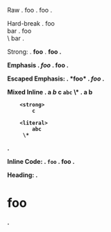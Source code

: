 Raw
.
foo
.
<document source="notset">
    <paragraph>
        foo
.

Hard-break
.
foo\
bar
.
<document source="notset">
    <paragraph>
        foo
        <raw format="html" xml:space="preserve">
            <br />
        <raw format="latex" xml:space="preserve">
            \\
        bar
.

Strong:
.
**foo**
.
<document source="notset">
    <paragraph>
        <strong>
            foo
.

Emphasis
.
*foo*
.
<document source="notset">
    <paragraph>
        <emphasis>
            foo
.

Escaped Emphasis:
.
\*foo*
.
<document source="notset">
    <paragraph>
        *foo*
.

Mixed Inline
.
a *b* **c** `abc` \\*
.
<document source="notset">
    <paragraph>
        a
        <emphasis>
            b

        <strong>
            c

        <literal>
            abc
         \*
.

Inline Code:
.
`foo`
.
<document source="notset">
    <paragraph>
        <literal>
            foo
.

Heading:
.
# foo
.
<document source="notset">
    <section ids="foo" names="foo">
        <title>
            foo
.

Heading Levels:
.
# a
## b
### c
# d
.
<document source="notset">
    <section ids="a" names="a">
        <title>
            a
        <section ids="b" names="b">
            <title>
                b
            <section ids="c" names="c">
                <title>
                    c
    <section ids="d" names="d">
        <title>
            d
.

Block Code:
.
    foo
.
<document source="notset">
    <literal_block classes="code" xml:space="preserve">
        foo
.

Fenced Code:
.
```sh
foo
```
.
<document source="notset">
    <literal_block classes="code sh" xml:space="preserve">
        foo
.

Fenced Code no language:
.
```
foo
```
.
<document source="notset">
    <literal_block classes="code" xml:space="preserve">
        foo
.

Fenced Code no language with trailing whitespace:
.
```  
foo
```
.
<document source="notset">
    <literal_block classes="code" xml:space="preserve">
        foo
.

Image empty:
.
![]()
.
<document source="notset">
    <paragraph>
        <image alt="" uri="">
.

Image with alt and title:
.
![alt](src "title")
.
<document source="notset">
    <paragraph>
        <image alt="alt" title="title" uri="src">
.

Image with escapable html:
.
![alt](http://www.google<>.com)
.
<document source="notset">
    <paragraph>
        <image alt="alt" uri="http://www.google%3C%3E.com">
.

Block Quote:
.
> *foo*
.
<document source="notset">
    <block_quote>
        <paragraph>
            <emphasis>
                foo
.

Bullet List:
.
- *foo*
* bar
.
<document source="notset">
    <bullet_list bullet="-">
        <list_item>
            <paragraph>
                <emphasis>
                    foo
    <bullet_list bullet="*">
        <list_item>
            <paragraph>
                bar
.

Nested Bullets
.
- a
  - b
    - c
  - d
.
<document source="notset">
    <bullet_list bullet="-">
        <list_item>
            <paragraph>
                a
            <bullet_list bullet="-">
                <list_item>
                    <paragraph>
                        b
                    <bullet_list bullet="-">
                        <list_item>
                            <paragraph>
                                c
                <list_item>
                    <paragraph>
                        d
.

Enumerated List:
.
1. *foo*

1) bar

para

10. starting
11. enumerator
.
<document source="notset">
    <enumerated_list enumtype="arabic" prefix="" suffix=".">
        <list_item>
            <paragraph>
                <emphasis>
                    foo
    <enumerated_list enumtype="arabic" prefix="" suffix=")">
        <list_item>
            <paragraph>
                bar
    <paragraph>
        para
    <enumerated_list enumtype="arabic" prefix="" start="10" suffix=".">
        <list_item>
            <paragraph>
                starting
        <list_item>
            <paragraph>
                enumerator
.

Nested Enumrated List:
.
1. a
2. b
    1. c
.
<document source="notset">
    <enumerated_list enumtype="arabic" prefix="" suffix=".">
        <list_item>
            <paragraph>
                a
        <list_item>
            <paragraph>
                b
            <enumerated_list enumtype="arabic" prefix="" suffix=".">
                <list_item>
                    <paragraph>
                        c
.

Role containing backtick:
.
{sup}``a=1{`}``
.
<document source="notset">
    <paragraph>
        <superscript>
            a=1{`}
.

Target:
.
(target)=
.
<document source="notset">
    <target ids="target" names="target">
.

Target with whitespace:
.
(target with space)=
.
<document source="notset">
    <target ids="target-with-space" names="target\ with\ space">
.

Referencing:
.
(target)=

Title
=====

[alt1](#target)

[](#target2)

[alt2](https://www.google.com)

[alt3](#target3)
.
<document source="notset">
    <target ids="target" names="target">
    <section ids="title" names="title">
        <title>
            Title
        <paragraph>
            <MystProjectLink classes="myst-project" refexplicit="True" refname="target" refquery="">
                alt1
        <paragraph>
            <MystProjectLink classes="myst-project" refexplicit="False" refname="target2" refquery="">
        <paragraph>
            <reference refuri="https://www.google.com">
                alt2
        <paragraph>
            <MystProjectLink classes="myst-project" refexplicit="True" refname="target3" refquery="">
                alt3
.

Comments:
.
line 1
% a comment
line 2
.
<document source="notset">
    <paragraph>
        line 1
    <comment xml:space="preserve">
        a comment
    <paragraph>
        line 2
.

Block Break:
.
+++ string
.
<document source="notset">
    <comment classes="block_break" xml:space="preserve">
        string
.

Link Reference:
.
[name][key]

[key]: https://www.google.com "a title"
.
<document source="notset">
    <paragraph>
        <reference reftitle="a title" refuri="https://www.google.com">
            name
.

Link Reference short version:
.
[name]

[name]: https://www.google.com "a title"
.
<document source="notset">
    <paragraph>
        <reference reftitle="a title" refuri="https://www.google.com">
            name
.

Block Quotes:
.
```{epigraph}
a b*c*

-- a**b**
```
.
<document source="notset">
    <block_quote classes="epigraph">
        <paragraph>
            a b
            <emphasis>
                c
        <attribution>
            a
            <strong>
                b
.

Link Definition in directive:
.
```{note}
[a]
```

[a]: #link
.
<document source="notset">
    <note>
        <paragraph>
            <MystProjectLink classes="myst-project" refexplicit="True" refname="link" refquery="">
                a
.

Link Definition in nested directives:
.
```{note}
[ref1]: #link
```

```{note}
[ref1]
[ref2]
```

```{note}
[ref2]: #link
```
.
<document source="notset">
    <note>
    <note>
        <paragraph>
            <MystProjectLink classes="myst-project" refexplicit="True" refname="link" refquery="">
                ref1

            [ref2]
    <note>
.

Footnotes:
.
[^a]

[^a]: footnote*text*
.
<document source="notset">
    <paragraph>
        <footnote_reference auto="1" ids="id1" refname="a">
    <transition classes="footnotes">
    <footnote auto="1" ids="a" names="a">
        <paragraph>
            footnote
            <emphasis>
                text
.

Footnotes nested blocks:
.
[^a]

[^a]: footnote*text*

    abc
xyz

    > a

    - b

    c

finish
.
<document source="notset">
    <paragraph>
        <footnote_reference auto="1" ids="id1" refname="a">
    <paragraph>
        finish
    <transition classes="footnotes">
    <footnote auto="1" ids="a" names="a">
        <paragraph>
            footnote
            <emphasis>
                text
        <paragraph>
            abc

            xyz
        <block_quote>
            <paragraph>
                a
        <bullet_list bullet="-">
            <list_item>
                <paragraph>
                    b
        <paragraph>
            c
.

Front Matter:
.
---
a: 1
b: foo
c:
    d: 2
---
.
<document source="notset">
    <field_list>
        <field>
            <field_name>
                a
            <field_body>
                <paragraph>
                    <literal>
                        1
        <field>
            <field_name>
                b
            <field_body>
                <paragraph>
                    <literal>
                        foo
        <field>
            <field_name>
                c
            <field_body>
                <paragraph>
                    <literal>
                        {"d": 2}
.

Front Matter Biblio:
.
---
author: Chris Sewell
authors: Chris Sewell, Chris Hodgraf
organization: EPFL
address: |
    1 Cedar Park Close
    Thundersley
    Essex
contact: <https://example.com>
version: 1.0
revision: 1.1
status: good
date: 2/12/1985
copyright: MIT
dedication: |
    To my *homies*
abstract:
    Something something **dark** side
other: Something else
---
.
<document source="notset">
    <field_list>
        <field>
            <field_name>
                author
            <field_body>
                <paragraph>
                    Chris Sewell
        <field>
            <field_name>
                authors
            <field_body>
                <paragraph>
                    Chris Sewell, Chris Hodgraf
        <field>
            <field_name>
                organization
            <field_body>
                <paragraph>
                    EPFL
        <field>
            <field_name>
                address
            <field_body>
                <paragraph>
                    1 Cedar Park Close
                    
                    Thundersley
                    
                    Essex
                    
        <field>
            <field_name>
                contact
            <field_body>
                <paragraph>
                    <reference refuri="https://example.com">
                        https://example.com
        <field>
            <field_name>
                version
            <field_body>
                <paragraph>
                    1.0
        <field>
            <field_name>
                revision
            <field_body>
                <paragraph>
                    1.1
        <field>
            <field_name>
                status
            <field_body>
                <paragraph>
                    good
        <field>
            <field_name>
                date
            <field_body>
                <paragraph>
                    2/12/1985
        <field>
            <field_name>
                copyright
            <field_body>
                <paragraph>
                    MIT
        <field>
            <field_name>
                dedication
            <field_body>
                <paragraph>
                    To my 
                    <emphasis>
                        homies
                    
        <field>
            <field_name>
                abstract
            <field_body>
                <paragraph>
                    Something something 
                    <strong>
                        dark
                     side
        <field>
            <field_name>
                other
            <field_body>
                <paragraph>
                    <literal>
                        Something else
.

Front Matter Bad Yaml:
.
---
a: {
---
.
<document source="notset">
    <system_message level="2" line="1" source="notset" type="WARNING">
        <paragraph>
            Malformed YAML [myst.topmatter]
.

Front Matter HTML Meta
.
---
myst:
    html_meta:
        keywords: Sphinx, documentation, builder
        description lang=en: An amusing story
        description lang=fr: Un histoire amusant
        http-equiv=Content-Type: text/html; charset=ISO-8859-1
---
.
<document source="notset">
    <pending>
        .. internal attributes:
             .transform: docutils.transforms.components.Filter
             .details:
               component: 'writer'
               format: 'html'
               nodes:
                 <meta content="Sphinx, documentation, builder" name="keywords">
    <pending>
        .. internal attributes:
             .transform: docutils.transforms.components.Filter
             .details:
               component: 'writer'
               format: 'html'
               nodes:
                 <meta content="An amusing story" lang="en" name="description">
    <pending>
        .. internal attributes:
             .transform: docutils.transforms.components.Filter
             .details:
               component: 'writer'
               format: 'html'
               nodes:
                 <meta content="Un histoire amusant" lang="fr" name="description">
    <pending>
        .. internal attributes:
             .transform: docutils.transforms.components.Filter
             .details:
               component: 'writer'
               format: 'html'
               nodes:
                 <meta content="text/html; charset=ISO-8859-1" http-equiv="Content-Type">
.

Full Test:
.
---
a: 1
---

(target)=
# header 1
## sub header 1

a *b* **c** `abc`

## sub header 2

x y [a](http://www.xyz.com) z

---

# header 2

```::python {a=1}
a = 1
```

[](#target)
.
<document source="notset">
    <field_list>
        <field>
            <field_name>
                a
            <field_body>
                <paragraph>
                    <literal>
                        1
    <target ids="target" names="target">
    <section ids="header-1" names="header\ 1">
        <title>
            header 1
        <section ids="sub-header-1" names="sub\ header\ 1">
            <title>
                sub header 1
            <paragraph>
                a
                <emphasis>
                    b

                <strong>
                    c

                <literal>
                    abc
        <section ids="sub-header-2" names="sub\ header\ 2">
            <title>
                sub header 2
            <paragraph>
                x y
                <reference refuri="http://www.xyz.com">
                    a
                 z
            <transition>
    <section ids="header-2" names="header\ 2">
        <title>
            header 2
        <literal_block classes="code ::python" xml:space="preserve">
            a = 1
        <paragraph>
            <MystProjectLink classes="myst-project" refexplicit="False" refname="target" refquery="">
.
